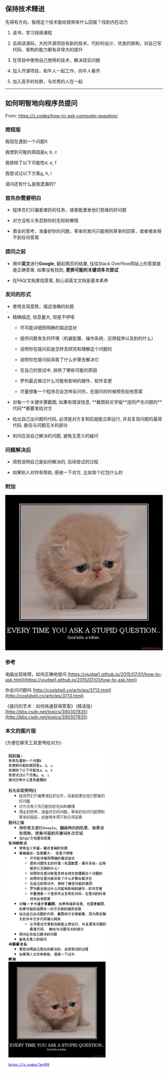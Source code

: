 ## 保持技术精进

先得有方向，我用这个技术能给我带来什么回报？找到内在动力

1. 读书，学习视频课程

2. 去阅读源码，大的开源项目有新的技术、巧妙的设计、优良的架构，对自己写代码、架构的能力都有非常大的提升

3. 在项目中使用自己想用的技术，解决现实问题

4. 加入开源项目，和牛人一起工作，向牛人看齐

5. 加入高手的社群，与优秀的人在一起

----

## 如何明智地向程序员提问

From: https://z.codes/how-to-ask-computer-question/

### 简短版

我现在遇到一个问题X

我想到可能的原因是a, b, c

我排除了以下可能性d, e, f

我尝试过以下方案g, h, i

请问还有什么是我遗漏的?

### 首先你需要明白

* 程序员们只偏爱艰巨的任务，或者能激发他们思维的好问题

* 对方没有义务忍耐你的无知和懒惰

* 周全的思考，准备好你的问题，草率的发问只能得到草率的回答，或者根本得不到任何答案

### 提问之前

* 用中**英文**进行**Google**, 翻前两页的结果, 往往Stack Overflow网站上的答案就是正确答案. 如果没有找到, **更换可能的关键词多次尝试**

* 在FAQ/文档里找答案, 耐心读英文文档是基本素养

### 发问的形式

<ul>
<li><p>使用言简意赅，描述准确的标题</p>
</li>
<li><p>精确描述, 信息量大, 但是不啰嗦</p>
<ul>
<li><p>尽可能详细而明确的描述症状</p>
</li>
<li><p>提供问题发生的环境（机器配置、操作系统、应用程序以及别的什么）</p>
</li>
<li><p>说明你在提问前是怎样去研究和理解这个问题的</p>
</li>
<li><p>说明你在提问前采取了什么步骤去解决它</p>
</li>
<li><p>在自己的尝试中, 排除了哪些可能的原因</p>
</li>
<li><p>罗列最近做过什么可能有影响的硬件、软件变更</p>
</li>
<li><p>尽量想象一个程序员会怎样反问你，在提问的时候预先给他答案</p>
</li>
</ul>
</li>
<li><p>对每一个关键步骤截图, 如果有错误信息, **截图和文字版**连同产生问题的**代码**都要发给对方</p>
</li>
<li><p>给出自己出问题的代码, 必须是对方复制后就能立即运行, 并且复现问题的最简代码.  删去与问题无关的部分</p>
</li>
<li><p>别问应该自己解决的问题, 避免无意义的疑问</p>
</li>
</ul>

### 问题解决后

* 简短说明自己是如何解决的, 后续尝试的过程

* 如果别人对你有帮助, 感谢一下对方, 比如发个红包什么的

### 附加

![](assets/img/how_to_ask_question.jpg)

### 参考

电脑出现故障，如何正确地提问 [https://vjudge1.github.io/2015/07/01/how-to-ask.html](https://vjudge1.github.io/2015/07/01/how-to-ask.html)

你会问问题吗 [http://coolshell.cn/articles/3713.html](http://coolshell.cn/articles/3713.html)

《提问的艺术：如何快速获得答案》（精读版） [http://bbs.csdn.net/topics/390307835](http://bbs.csdn.net/topics/390307835)

### 本文的图片版

(方便在聊天工具里甩给对方):

![如何明智地向程序员提问](assets/img/how-to-ask-computer-question.png)


